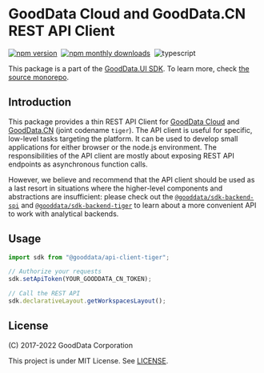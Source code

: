 # GoodData Cloud and GoodData.CN REST API Client

[![npm version](https://img.shields.io/npm/v/@gooddata/api-client-tiger)](https://www.npmjs.com/@gooddata/api-client-tiger)&nbsp;
[![npm monthly downloads](https://img.shields.io/npm/dm/@gooddata/api-client-tiger)](https://npmcharts.com/compare/@gooddata/api-client-tiger?minimal=true)&nbsp;
![typescript](https://img.shields.io/badge/typescript-first-blue?logo=typescript)

This package is a part of the [GoodData.UI SDK](https://sdk.gooddata.com/gooddata-ui/docs/about_gooddataui.html).
To learn more, check [the source monorepo](https://github.com/gooddata/gooddata-ui-sdk).

## Introduction

This package provides a thin REST API Client for [GoodData Cloud](https://sdk.gooddata.com/gooddata-ui/docs/cloud_introduction.html) and [GoodData.CN](https://sdk.gooddata.com/gooddata-ui/docs/cloudnative_introduction.html) (joint codename `tiger`). The API client is useful for specific,
low-level tasks targeting the platform. It can be used to develop small applications for either browser or the node.js
environment. The responsibilities of the API client are mostly about exposing REST API endpoints as asynchronous function calls.

However, we believe and recommend that the API client should be used as a last resort in situations where the higher-level
components and abstractions are insufficient: please check out the [`@gooddata/sdk-backend-spi`](https://www.npmjs.com/package/@gooddata/sdk-backend-spi) and
[`@gooddata/sdk-backend-tiger`](https://www.npmjs.com/package/@gooddata/sdk-backend-tiger) to learn about a more convenient API to work with analytical backends.

## Usage

```js
import sdk from "@gooddata/api-client-tiger";

// Authorize your requests
sdk.setApiToken(YOUR_GOODDATA_CN_TOKEN);

// Call the REST API
sdk.declarativeLayout.getWorkspacesLayout();
```

## License

(C) 2017-2022 GoodData Corporation

This project is under MIT License. See [LICENSE](https://github.com/gooddata/gooddata-ui-sdk/blob/master/libs/api-client-tiger/LICENSE).
